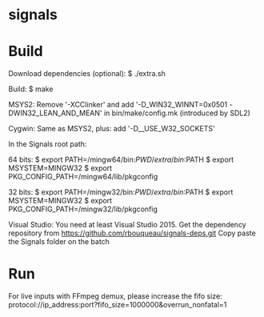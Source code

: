 signals
=======

Build
=====

Download dependencies (optional):
$ ./extra.sh

Build:
$ make

MSYS2:
Remove '-XCClinker' and add '-D_WIN32_WINNT=0x0501 -DWIN32_LEAN_AND_MEAN' in bin/make/config.mk (introduced by SDL2)

Cygwin:
Same as MSYS2, plus: add '-D__USE_W32_SOCKETS'

In the Signals root path:
  
  64 bits:
  $ export PATH=/mingw64/bin:$PWD/extra/bin:$PATH
  $ export MSYSTEM=MINGW32
  $ export PKG_CONFIG_PATH=/mingw64/lib/pkgconfig
  
  32 bits:
  $ export PATH=/mingw32/bin:$PWD/extra/bin:$PATH
  $ export MSYSTEM=MINGW32
  $ export PKG_CONFIG_PATH=/mingw32/lib/pkgconfig

Visual Studio:
You need at least Visual Studio 2015.
Get the dependency repository from https://github.com/rbouqueau/signals-deps.git
Copy paste the Signals folder on the batch

Run
===

For live inputs with FFmpeg demux, please increase the fifo size: protocol://ip_address:port?fifo_size=1000000&overrun_nonfatal=1
